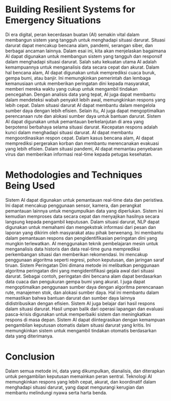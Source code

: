 # Building Resilient Systems for Emergency Situations
Di era digital, peran kecerdasan buatan (AI) semakin vital dalam membangun sistem yang tangguh untuk menghadapi situasi darurat. Situasi darurat dapat mencakup bencana alam, pandemi, serangan siber, dan berbagai ancaman lainnya. Dalam esai ini, kita akan menjelaskan bagaimana AI dapat digunakan untuk membangun sistem yang tangguh dan responsif dalam menghadapi situasi darurat. Salah satu kekuatan utama AI adalah kemampuannya untuk menganalisis data secara cepat dan akurat. Dalam hal bencana alam, AI dapat digunakan untuk memprediksi cuaca buruk, gempa bumi, atau banjir. Ini memungkinkan pemerintah dan lembaga kemanusiaan untuk memberikan peringatan dini kepada masyarakat, memberi mereka waktu yang cukup untuk mengambil tindakan pencegahan. Dengan analisis data yang tepat, AI juga dapat membantu dalam mendeteksi wabah penyakit lebih awal, memungkinkan respons yang lebih cepat. Dalam situasi darurat AI dapat membantu dalam mengelola sumber daya dengan lebih efisien. Selain itu, AI juga dapat mengoptimalkan perencanaan rute dan alokasi sumber daya untuk bantuan darurat. Sistem AI dapat digunakan untuk pemantauan berkelanjutan di area yang berpotensi berbahaya selama situasi darurat. Kecepatan respons adalah kunci dalam menghadapi situasi darurat. AI dapat membantu mengoordinasikan respon cepat. Dalam kasus bencana alam, AI dapat memprediksi pergerakan korban dan membantu merencanakan evakuasi yang lebih efisien. Dalam situasi pandemi, AI dapat memantau penyebaran virus dan memberikan informasi real-time kepada petugas kesehatan.
# Methodologies and Techniques Being Used
Sistem AI dapat digunakan untuk pemantauan real-time data dan peristiwa. Ini dapat mencakup penggunaan sensor, kamera, dan perangkat pemantauan lainnya untuk mengumpulkan data yang diperlukan. Sistem ini kemudian memproses data secara cepat dan menyajikan hasilnya secara langsung kepada pengambil keputusan. Dalam situasi darurat, NLP dapat digunakan untuk memahami dan mengekstrak informasi dari pesan dan laporan yang dikirim oleh masyarakat atau pihak berwenang. Ini membantu dalam pemantauan respons dan pengidentifikasian peringatan dini yang mungkin terlewatkan. AI menggunakan teknik pembelajaran mesin untuk menganalisis data historis dan data real-time guna memprediksi perkembangan situasi dan memberikan rekomendasi. Ini mencakup penggunaan algoritma seperti regresi, pohon keputusan, dan jaringan saraf tiruan. Sistem Peringatan Dini dimana metode ini melibatkan penggunaan algoritma peringatan dini yang mengidentifikasi gejala awal dari situasi darurat. Sebagai contoh, peringatan dini bencana alam dapat berdasarkan data cuaca dan pengukuran gempa bumi yang akurat. I juga dapat mengoptimalkan penggunaan sumber daya dengan algoritma perencanaan rute, manajemen stok, dan alokasi sumber daya. Hal ini membantu dalam memastikan bahwa bantuan darurat dan sumber daya lainnya didistribusikan dengan efisien. Sistem AI juga belajar dari hasil respons dalam situasi darurat. Hasil umpan balik dari operasi lapangan dan evaluasi pasca-krisis digunakan untuk memperbaiki sistem dan meningkatkan respons di masa depan. Sistem AI dapat diintegrasikan dengan kemampuan pengambilan keputusan otomatis dalam situasi darurat yang kritis. Ini memungkinkan sistem untuk mengambil tindakan otomatis berdasarkan data yang diterimanya. 
# Conclusion
Dalam semua metode ini, data yang dikumpulkan, dianalisis, dan diterapkan untuk pengambilan keputusan memainkan peran sentral. Teknologi AI memungkinkan respons yang lebih cepat, akurat, dan koordinatif dalam menghadapi situasi darurat, yang dapat mengurangi kerugian dan membantu melindungi nyawa serta harta benda.
